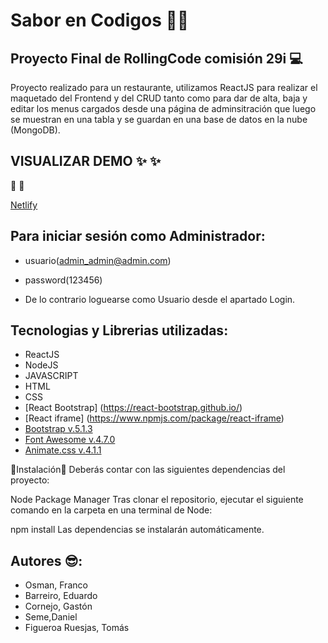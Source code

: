 # Sabor en Codigos 🍴🍝

## Proyecto Final de RollingCode comisión 29i 💻

Proyecto realizado para un restaurante,
utilizamos ReactJS para realizar el maquetado del Frontend y del CRUD tanto como para dar de alta, baja y editar los menus cargados desde una página de adminsitración que luego se muestran en una tabla
y se guardan en una base de datos en la nube (MongoDB).

## VISUALIZAR DEMO ✨ ✨

🔗 🔗

[Netlify](https://sabor-en-codigos.netlify.app)

## Para iniciar sesión como Administrador:

- usuario(admin_admin@admin.com)
- password(123456)

- De lo contrario loguearse como Usuario desde el apartado Login.

## Tecnologias y Librerias utilizadas:

- ReactJS
- NodeJS
- JAVASCRIPT
- HTML
- CSS
- [React Bootstrap] (https://react-bootstrap.github.io/)
- [React iframe] (https://www.npmjs.com/package/react-iframe)
- [Bootstrap v.5.1.3](https://getbootstrap.com/)
- [Font Awesome v.4.7.0](https://fontawesome.com/)
- [Animate.css v.4.1.1](https://animate.style/)

🔽Instalación🔽
Deberás contar con las siguientes dependencias del proyecto:

Node Package Manager
Tras clonar el repositorio, ejecutar el siguiente comando en la carpeta en una terminal de Node:

npm install
Las dependencias se instalarán automáticamente.

## Autores 😎:

- Osman, Franco
- Barreiro, Eduardo
- Cornejo, Gastón
- Seme,Daniel
- Figueroa Ruesjas, Tomás
